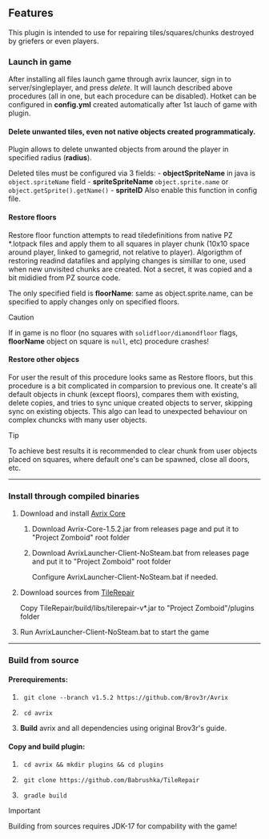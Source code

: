 ## Features
This plugin is intended to use for repairing tiles/squares/chunks destroyed by griefers or even players.

### Launch in game

After installing all files launch game through avrix launcer, sign in to server/singleplayer, and press <em>delete</em>. It will launch described above procedures (all in one, but each procedure can be disabled).
Hotket can be configured in __config.yml__ created automatically after 1st lauch of game with plugin.

#### Delete unwanted tiles, even not native objects created programmaticaly.

Plugin allows to delete unwanted objects from around the player in specified radius (__radius__).

Deleted tiles must be configured via 3 fields:
    - __objectSpriteName__ in java is `object.spriteName` field 
    - __spriteSpriteName__ `object.sprite.name` or `object.getSprite().getName()`
    - __spriteID__
Also enable this function in config file.

#### Restore floors

Restore floor function attempts to read tiledefinitions from native PZ *.lotpack files and apply them to all squares in player chunk (10x10 space around player, linked to gamegrid, not relative to player). 
Algorigthm of restoring readind datafiles and applying changes is simillar to one, used when new unvisited chunks are created. Not a secret, it was copied and a bit mididied from PZ source code.

The only specified field is __floorName__: same as object.sprite.name, can be specified to apply changes only on specified floors.

> [!CAUTION] 
> If in game is no floor (no squares with `solidfloor/diamondfloor` flags, __floorName__ object on square is `null`, etc) procedure crashes!

#### Restore other objecs

For user the result of this procedure looks same as Restore floors, but this procedure is a bit complicated in comparsion to previous one. It create's all default objects in chunk (except floors), compares them with existing, delete copies, and tries to sync unique created objects to server, skipping sync on existing objects. This algo can lead to unexpected behaviour on complex chuncks with many user objects. 
> [!TIP] 
> To achieve best results it is recommended to clear chunk from user objects placed on squares, where default one's can be spawned, close all doors, etc.


***
### Install through compiled binaries

1. Download and install [Avrix Core](https://github.com/Brov3r/Avrix)

    1. Download Avrix-Core-1.5.2.jar from releases page and put it to "Project Zomboid" root folder

    2. Download AvrixLauncher-Client-NoSteam.bat from releases page and put it to "Project Zomboid" root folder

        Configure AvrixLauncher-Client-NoSteam.bat if needed.

2. Download sources from [TileRepair](https://github.com/Babrushka/TileRepair)

    Copy TileRepair/build/libs/tilerepair-v*.jar to "Project Zomboid"/plugins folder

3. Run AvrixLauncher-Client-NoSteam.bat to start the game

***

### Build from source

#### Prerequirements:

1. ```
    git clone --branch v1.5.2 https://github.com/Brov3r/Avrix
    ```

2. ```
    cd avrix
    ```

3. __Build__ avrix and all dependencies using original Brov3r's guide.

#### Copy and build plugin:

1. ```
    cd avrix && mkdir plugins && cd plugins
    ```

2. ```
    git clone https://github.com/Babrushka/TileRepair
    ```

3. ```
    gradle build
    ```

> [!IMPORTANT] 
> Building from sources requires JDK-17 for compability with the game!

